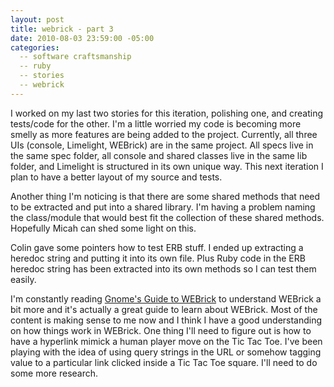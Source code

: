 ```yaml
---
layout: post
title: webrick - part 3
date: 2010-08-03 23:59:00 -05:00
categories:
  -- software craftsmanship
  -- ruby
  -- stories
  -- webrick  
---
```


I worked on my last two stories for this iteration, polishing one, and creating tests/code for the other.  I'm a little worried my code is becoming more smelly as more features are being added to the project.  Currently, all three UIs (console, Limelight, WEBrick) are in the same project.  All specs live in the same spec folder, all console and shared classes live in the same lib folder, and Limelight is structured in its own unique way.  This next iteration I plan to have a better layout of my source and tests.

Another thing I'm noticing is that there are some shared methods that need to be extracted and put into a shared library.  I'm having a problem naming the class/module that would best fit the collection of these shared methods.  Hopefully Micah can shed some light on this.

Colin gave some pointers how to test ERB stuff.  I ended up extracting a heredoc string and putting it into its own file.  Plus Ruby code in the ERB heredoc string has been extracted into its own methods so I can test them easily.  

I'm constantly reading [Gnome's Guide to WEBrick](http://microjet.ath.cx/webrickguide/html/html_webrick.html) to understand WEBrick a bit more and it's actually a great guide to learn about WEBrick.  Most of the content is making sense to me now and I think I have a good understanding on how things work in WEBrick.  One thing I'll need to figure out is how to have a hyperlink mimick a human player move on the Tic Tac Toe.  I've been playing with the idea of using query strings in the URL or somehow tagging value to a particular link clicked inside a Tic Tac Toe square.  I'll need to do some more research.


